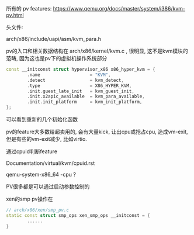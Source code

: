 
所有的 pv features: https://www.qemu.org/docs/master/system/i386/kvm-pv.html

头文件:

arch/x86/include/uapi/asm/kvm_para.h


pv的入口和相关数据结构在 arch/x86/kernel/kvm.c , 很明显, 这不是kvm模块的范畴, 因为这也是pv下的虚拟机操作系统部分

```cpp
const __initconst struct hypervisor_x86 x86_hyper_kvm = {
        .name                   = "KVM",
        .detect                 = kvm_detect,
        .type                   = X86_HYPER_KVM,
        .init.guest_late_init   = kvm_guest_init,
        .init.x2apic_available  = kvm_para_available,
        .init.init_platform     = kvm_init_platform,
};
```

可以看到重新的几个初始化函数


pv的feature大多数给超卖用的, 会有大量kick, 让出cpu或抢占cpu, 造成vm-exit, 但是有些的vm-exit减少, 比如virtio.


通过cpuid判断feature

Documentation/virtual/kvm/cpuid.rst

qemu-system-x86_64 -cpu ?


PV很多都是可以通过启动参数控制的


xen的smp pv操作在

```cpp
// arch/x86/xen/smp_pv.c
static const struct smp_ops xen_smp_ops __initconst = {
        ......
}
```
